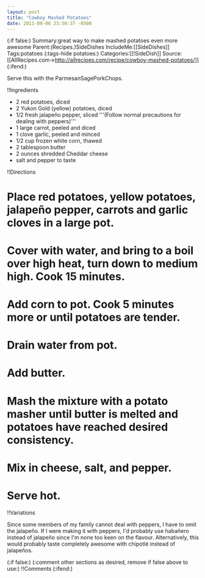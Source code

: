 ```yaml
---
layout: post
title: "Cowboy Mashed Potatoes"
date: 2011-09-06 23:50:37 -0500
---
```

(:if false:)
Summary:great way to make mashed potatoes even more awesome
Parent:(Recipes.)SideDishes
IncludeMe:[[SideDishes]]
Tags:potatoes
(:tags-hide potatoes:)
Categories:[[!SideDish]]
Source:[[AllRecipes.com->http://allrecipes.com/recipe/cowboy-mashed-potatoes/]]
(:ifend:)

Serve this with the ParmesanSagePorkChops.

!!Ingredients

* 2 red potatoes, diced
* 2 Yukon Gold (yellow) potatoes, diced
* 1/2 fresh jalape&ntilde;o pepper, sliced '''(Follow normal precautions for dealing with peppers)'''
* 1 large carrot, peeled and diced
* 1 clove garlic, peeled and minced
* 1/2 cup frozen white corn, thawed
* 2 tablespoon butter
* 2 ounces shredded Cheddar cheese
* salt and pepper to taste

!!Directions

# Place red potatoes, yellow potatoes, jalape&ntilde;o pepper, carrots and garlic cloves in a large pot. 

# Cover with water, and bring to a boil over high heat, turn down to medium high. Cook 15  minutes.

# Add corn to pot. Cook 5 minutes more or until potatoes are tender.

# Drain water from pot.

# Add butter.

# Mash the mixture with a potato masher until butter is melted and potatoes have reached desired consistency. 

# Mix in cheese, salt, and pepper. 

# Serve hot.

!!Variations

Since some members of my family cannot deal with peppers, I have to omit the jalape&ntilde;o. If I were making it with peppers, I'd probably use haba&ntilde;ero instead of jalape&ntilde;o since I'm none too keen on the flavour. Alternatively, this would probably taste completely awesome with chipotl&eacute; instead of jalape&ntilde;os.

(:if false:)
(:comment other sections as desired, remove if false above to use:)
!!Comments
(:ifend:)


